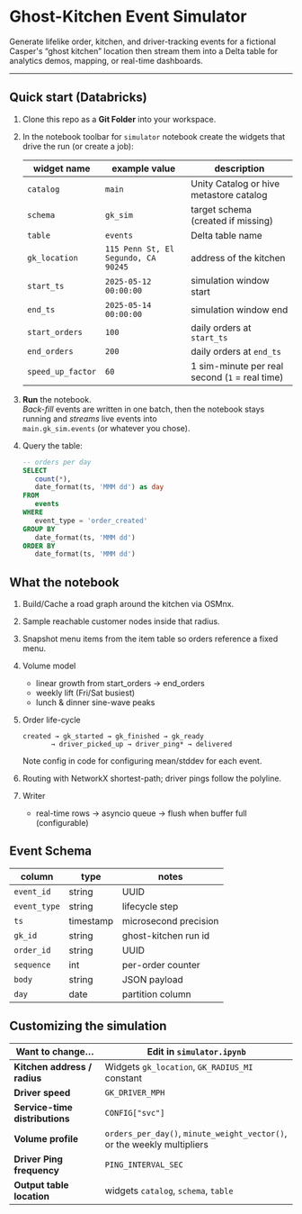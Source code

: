 # Ghost-Kitchen Event **Simulator**

Generate lifelike order, kitchen, and driver-tracking events for a fictional
Casper's “ghost kitchen” location then stream them into a Delta table for analytics demos, mapping, or real-time dashboards.

---

## Quick start (Databricks)

1. Clone this repo as a **Git Folder** into your workspace.
2. In the notebook toolbar for `simulator` notebook create the widgets that drive the run (or create a job):

   | widget name | example value | description |
   |-------------|---------------|-------------|
   | `catalog`   | `main`        | Unity Catalog or hive metastore catalog |
   | `schema`    | `gk_sim`      | target schema (created if missing) |
   | `table`     | `events`      | Delta table name |
   | `gk_location` | `115 Penn St, El Segundo, CA 90245` | address of the kitchen |
   | `start_ts`  | `2025-05-12 00:00:00` | simulation window start |
   | `end_ts`    | `2025-05-14 00:00:00` | simulation window end |
   | `start_orders` | `100` | daily orders at `start_ts` |
   | `end_orders`   | `200` | daily orders at `end_ts` |
   | `speed_up_factor` | `60` | 1 sim-minute per real second (`1` = real time) |

3. **Run** the notebook.  
   *Back-fill* events are written in one batch, then the notebook stays
   running and *streams* live events into  
   `main.gk_sim.events` (or whatever you chose).

4. Query the table:

   ```sql
   -- orders per day
   SELECT
      count(*),
      date_format(ts, 'MMM dd') as day
   FROM
      events
   WHERE
      event_type = 'order_created'
   GROUP BY
      date_format(ts, 'MMM dd')
   ORDER BY
      date_format(ts, 'MMM dd')
   ```

## What the notebook 

1. Build/Cache a road graph around the kitchen via OSMnx.
2. Sample reachable customer nodes inside that radius.
3. Snapshot menu items from the item table so orders reference a fixed menu.
4. Volume model
   - linear growth from start_orders → end_orders
   - weekly lift (Fri/Sat busiest)
   - lunch & dinner sine-wave peaks
5. Order life-cycle
   ```
   created → gk_started → gk_finished → gk_ready
          → driver_picked_up → driver_ping* → delivered
   ```

   Note config in code for configuring mean/stddev for each event.
6. Routing with NetworkX shortest-path; driver pings follow the polyline.
7. Writer
   - real-time rows → asyncio queue → flush when buffer full (configurable)

## Event Schema

| column       | type      | notes                 |
| ------------ | --------- | --------------------- |
| `event_id`   | string    | UUID                  |
| `event_type` | string    | lifecycle step        |
| `ts`         | timestamp | microsecond precision |
| `gk_id`      | string    | ghost-kitchen run id  |
| `order_id`   | string    | UUID                  |
| `sequence`   | int       | per-order counter     |
| `body`       | string    | JSON payload          |
| `day`        | date      | partition column      |


## Customizing the simulation

| Want to change…                | Edit in `simulator.ipynb`                                               |
| ------------------------------ | ----------------------------------------------------------------------- |
| **Kitchen address / radius**   | Widgets `gk_location`, `GK_RADIUS_MI` constant                          |
| **Driver speed**               | `GK_DRIVER_MPH`                                                         |
| **Service-time distributions** | `CONFIG["svc"]`                                    |
| **Volume profile**             | `orders_per_day()`, `minute_weight_vector()`, or the weekly multipliers |
| **Driver Ping frequency**      | `PING_INTERVAL_SEC`                                                     |
| **Output table location**      | widgets `catalog`, `schema`, `table`                                    |


